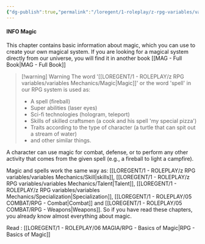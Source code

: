 ```yaml
---
{"dg-publish":true,"permalink":"/loregent/1-roleplay/z-rpg-variables/variables-mechanics/magic/","noteIcon":""}
---
```


#### INFO Magic

This chapter contains basic information about magic, which you can use to create your own magical system. If you are looking for a magical system directly from our universe, you will find it in another book [[MAG - Full Book\|MAG - Full Book]]

>[!warning] Warning 
>The word '[[LOREGENT/1 - ROLEPLAY/z RPG variables/variables Mechanics/Magic\|Magic]]' or the word 'spell' in our RPG system is used as: 
>- A spell (fireball) 
>- Super abilities (laser eyes) 
>- Sci-fi technologies (hologram, teleport) 
>- Skills of skilled craftsmen (a cook and his spell 'my special pizza') 
>- Traits according to the type of character (a turtle that can spit out a stream of water) 
>- and other similar things.

A character can use magic for combat, defense, or to perform any other activity that comes from the given spell (e.g., a fireball to light a campfire).

Magic and spells work the same way as: [[LOREGENT/1 - ROLEPLAY/z RPG variables/variables Mechanics/Skill\|skills]], [[LOREGENT/1 - ROLEPLAY/z RPG variables/variables Mechanics/Talent\|Talent]], [[LOREGENT/1 - ROLEPLAY/z RPG variables/variables Mechanics/Specialization\|Specialization]], [[LOREGENT/1 - ROLEPLAY/05 COMBAT/RPG - Combat\|Combat]] and [[LOREGENT/1 - ROLEPLAY/05 COMBAT/RPG - Weapons\|Weapons]]. So if you have read these chapters, you already know almost everything about magic.

Read : [[LOREGENT/1 - ROLEPLAY/06 MAGIA/RPG - Basics of Magic\|RPG - Basics of Magic]]

